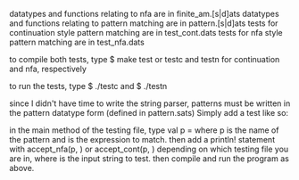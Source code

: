 
datatypes and functions relating to nfa are in finite_am.[s|d]ats
datatypes and functions relating to pattern matching are in pattern.[s|d]ats
tests for continuation style pattern matching are in test_cont.dats
tests for nfa style pattern matching are in test_nfa.dats

to compile both tests, type
$ make test
or testc and testn for continuation and nfa, respectively

to run the tests, type
$ ./testc
and
$ ./testn

since I didn't have time to write the string parser, patterns
must be written in the pattern datatype form (defined in pattern.sats)
Simply add a test like so:

in the main method of the testing file, type
val p = <pattern>
where p is the name of the pattern and <pattern> is the expression to match.
then add a println! statement with accept_nfa(p, <test>) or accept_cont(p, <test>)
depending on which testing file you are in, where <test> is the input string to test.
then compile and run the program as above.
